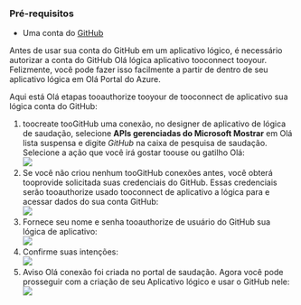 ### <a name="prerequisites"></a>Pré-requisitos
* Uma conta do [GitHub](http://GitHub.com) 

Antes de usar sua conta do GitHub em um aplicativo lógico, é necessário autorizar a conta do GitHub Olá lógica aplicativo tooconnect tooyour. Felizmente, você pode fazer isso facilmente a partir de dentro de seu aplicativo lógica em Olá Portal do Azure. 

Aqui está Olá etapas tooauthorize tooyour de tooconnect de aplicativo sua lógica conta do GitHub:

1. toocreate tooGitHub uma conexão, no designer de aplicativo de lógica de saudação, selecione **APIs gerenciadas do Microsoft Mostrar** em Olá lista suspensa e digite *GitHub* na caixa de pesquisa de saudação. Selecione a ação que você irá gostar toouse ou gatilho Olá:  
   ![](./media/connectors-create-api-github/github-1.png)
2. Se você não criou nenhum tooGitHub conexões antes, você obterá tooprovide solicitada suas credenciais do GitHub. Essas credenciais serão tooauthorize usado tooconnect de aplicativo a lógica para e acessar dados do sua conta GitHub:  
   ![](./media/connectors-create-api-github/github-2.png)
3. Fornece seu nome e senha tooauthorize de usuário do GitHub sua lógica de aplicativo:  
   ![](./media/connectors-create-api-github/github-3.png)   
4. Confirme suas intenções:  
   ![](./media/connectors-create-api-github/github-4.png)   
5. Aviso Olá conexão foi criada no portal de saudação. Agora você pode prosseguir com a criação de seu Aplicativo lógico e usar o GitHub nele:   
   ![](./media/connectors-create-api-github/github-5.png)   

